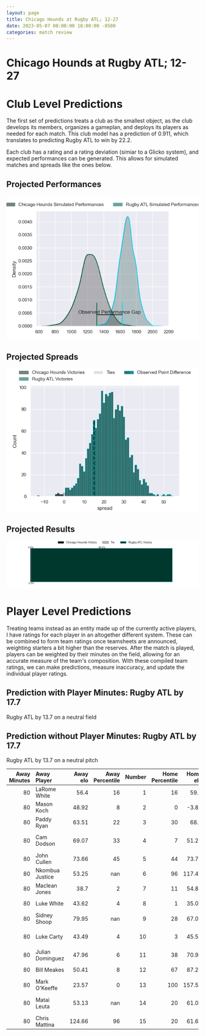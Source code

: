 ```yaml
---  
layout: page  
title: Chicago Hounds at Rugby ATL; 12-27  
date: 2023-05-07 00:00:00 18:00:00 -0500  
categories: match review  
---
```

# Chicago Hounds at Rugby ATL; 12-27

# Club Level Predictions


The first set of predictions treats a club as the smallest object, as the club develops its members, organizes a gameplan, and deploys its players as needed for each match. This club model has a prediction of 0.911, which translates to predicting Rugby ATL to win by 22.2.

Each club has a rating and a rating deviation (simiar to a Glicko system), and expected performances can be generated. This allows for simulated matches and spreads like the ones below.
## Projected Performances


![Projected Performances](plots/performances_2023-05-07-RugbyATL-ChicagoHounds.png)
## Projected Spreads


![Projected Spreads](plots/spreads_2023-05-07-RugbyATL-ChicagoHounds.png)
## Projected Results


![Projected Results](plots/resultbar_2023-05-07-RugbyATL-ChicagoHounds.png)
# Player Level Predictions


Treating teams instead as an entity made up of the currently active players, I have ratings for each player in an altogether different system. These can be combined to form team ratings once teamsheets are announced, weighting starters a bit higher than the reserves. After the match is played, players can be weighted by their minutes on the field, allowing for an accurate measure of the team's composition. With these compiled team ratings, we can make predictions, measure inaccuracy, and update the individual player ratings.
## Prediction with Player Minutes: Rugby ATL by 17.7


Rugby ATL by 13.7 on a neutral field
## Prediction without Player Minutes: Rugby ATL by 17.7


Rugby ATL by 13.7 on a neutral pitch



|   Away Minutes | Away Player      |   Away elo |   Away Percentile |   Number |   Home Percentile |   Home elo | Home Player            |   Home Minutes |
|---------------:|:-----------------|-----------:|------------------:|---------:|------------------:|-----------:|:-----------------------|---------------:|
|             80 | LaRome White     |      56.4  |                16 |        1 |                16 |      59.5  | Will Burke             |             80 |
|             80 | Mason Koch       |      48.92 |                 8 |        2 |                 0 |      -3.81 | Alex Maughan           |             80 |
|             80 | Paddy Ryan       |      63.51 |                22 |        3 |                30 |      68.3  | John Roy Jenkinson     |             80 |
|             80 | Cam Dodson       |      69.07 |                33 |        4 |                 7 |      51.23 | Christian Nahuel Milan |             80 |
|             80 | John Cullen      |      73.66 |                45 |        5 |                44 |      73.72 | Johannes Momsen        |             80 |
|             80 | Nkombua Justice  |      53.25 |               nan |        6 |                96 |     117.45 | Vili Helu              |             80 |
|             80 | Maclean Jones    |      38.7  |                 2 |        7 |                11 |      54.82 | Matthew Heaton         |             80 |
|             80 | Luke White       |      43.62 |                 4 |        8 |                 1 |      35.07 | Ross Deacon            |             80 |
|             80 | Sidney Shoop     |      79.95 |               nan |        9 |                28 |      67.03 | Ryan Rees              |             80 |
|             80 | Luke Carty       |      43.49 |                 4 |       10 |                 3 |      45.53 | Kurt Kendall Coleman   |             80 |
|             80 | Julian Dominguez |      47.96 |                 6 |       11 |                38 |      70.92 | Jack Shaw              |             80 |
|             80 | Bill Meakes      |      50.41 |                 8 |       12 |                67 |      87.21 | Martini Talapusi       |             80 |
|             80 | Mark O'Keeffe    |      23.57 |                 0 |       13 |               100 |     157.54 | Will Leonard           |             80 |
|             80 | Matai Leuta      |      53.13 |               nan |       14 |                20 |      61.05 | Te Rangatira Waitokia  |             80 |
|             80 | Chris Mattina    |     124.66 |                96 |       15 |                20 |      61.63 | Rewita Biddle          |             80 |

